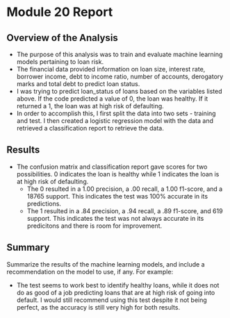 # Module 20 Report 

## Overview of the Analysis

* The purpose of this analysis was to train and evaluate machine learning models pertaining to loan risk. 
* The financial data provided information on loan size, interest rate, borrower income, debt to income ratio, number of accounts, derogatory marks and total debt to predict loan status.
* I was trying to predict loan_status of loans based on the variables listed above. If the code predicted a value of 0, the loan was healthy. If it returned a 1, the loan was at high risk of defaulting.
* In order to accomplish this, I first split the data into two sets - training and test. I then created a logistic regression model with the data and retrieved a classification report to retrieve the data.


## Results

* The confusion matrix and classification report gave scores for two possibilities. 0 indicates the loan is healthy while 1 indicates the loan is at high risk of defaulting.
    * The 0 resulted in a 1.00 precision, a .00 recall, a 1.00 f1-score, and a 18765 support. This indicates the test was 100% accurate in its predictions. 
    * The 1 resulted in a .84 precision, a .94 recall, a .89 f1-score, and 619 support. This indicates the test was not always accurate in its predicitons and there is room for improvement.

## Summary

Summarize the results of the machine learning models, and include a recommendation on the model to use, if any. For example:

* The test seems to work best to identify healthy loans, while it does not do as good of a job predicting loans that are at high risk of going into default. I would still recommend using this test despite it not being perfect, as the accuracy is still very high for both results. 
